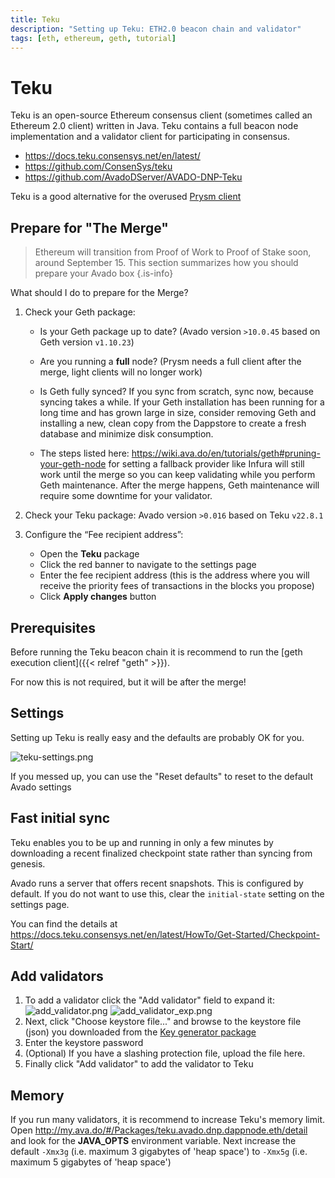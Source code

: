 ```yaml
---
title: Teku
description: "Setting up Teku: ETH2.0 beacon chain and validator"
tags: [eth, ethereum, geth, tutorial]
---
```


# Teku

Teku is an open-source Ethereum consensus client (sometimes called an Ethereum 2.0 client) written in Java. Teku contains a full beacon node implementation and a validator client for participating in consensus.

* https://docs.teku.consensys.net/en/latest/
* https://github.com/ConsenSys/teku
* https://github.com/AvadoDServer/AVADO-DNP-Teku

Teku is a good alternative for the overused [Prysm client](/en/tutorials/prysmvalidator)

## Prepare for "The Merge"

> Ethereum will transition from Proof of Work to Proof of Stake soon, around September 15. This section summarizes how you should prepare your Avado box
{.is-info}

What should I do to prepare for the Merge?
1. Check your Geth package:
    * Is your Geth package up to date? (Avado version `>10.0.45` based on Geth version `v1.10.23`)
    * Are you running a **full** node? (Prysm needs a full client after the merge, light clients will no longer work)
    * Is Geth fully synced? If you sync from scratch, sync now, because syncing takes a while. If your Geth installation has been running for a long time and has grown large in size, consider removing Geth and installing a new, clean copy from the Dappstore to create a fresh database and minimize disk consumption. 
    
	* The steps listed here:
    https://wiki.ava.do/en/tutorials/geth#pruning-your-geth-node
for setting a fallback provider like Infura will still work until the merge so you can keep validating while you perform Geth maintenance. After the merge happens, Geth maintenance will require some downtime for your validator. 

2. Check your Teku package: Avado version `>0.016` based on Teku `v22.8.1`
3. Configure the “Fee recipient address”:
   * Open the **Teku** package
   * Click the red banner to navigate to the settings page
   * Enter the fee recipient address (this is the address where you will receive the priority fees of transactions in the blocks you propose)
   * Click **Apply changes** button

## Prerequisites

Before running the Teku beacon chain it is recommend to run the [geth execution client]({{< relref "geth" >}}).

For now this is not required, but it will be after the merge!


## Settings

Setting up Teku is really easy and the defaults are probably OK for you.

![teku-settings.png](teku-settings.png)

If you messed up, you can use the "Reset defaults" to reset to the default Avado settings

## Fast initial sync

Teku enables you to be up and running in only a few minutes by downloading a recent finalized checkpoint state rather than syncing from genesis.

Avado runs a server that offers recent snapshots. This is configured by default.
If you do not want to use this, clear the `initial-state` setting on the settings page.

You can find the details at https://docs.teku.consensys.net/en/latest/HowTo/Get-Started/Checkpoint-Start/

## Add validators

1. To add a validator click the "Add validator" field to expand it:
  ![add_validator.png](add_validator.png)
  ![add_validator_exp.png](add_validator_exp.png)
1. Next, click "Choose keystore file..." and browse to the keystore file (json) you downloaded from the [Key generator package](/en/tutorials/prysmvalidator#step-3-download-zip-file-with-your-generated-keys)
1. Enter the keystore password
1. (Optional) If you have a slashing protection file, upload the file here.
1. Finally click "Add validator" to add the validator to Teku

## Memory

If you run many validators, it is recommend to increase Teku's memory limit. Open <http://my.ava.do/#/Packages/teku.avado.dnp.dappnode.eth/detail> and look for the **JAVA_OPTS** environment variable. Next  increase the default `-Xmx3g` (i.e. maximum 3 gigabytes of 'heap space') to `-Xmx5g` (i.e. maximum 5 gigabytes of 'heap space')